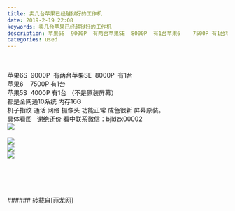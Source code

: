 ```yaml
---
title: 卖几台苹果已经越狱好的工作机
date: 2019-2-19 22:08
keywords: 卖几台苹果已经越狱好的工作机
description: 苹果6S  9000P  有两台苹果SE  8000P  有1台苹果6    7500P 有1台苹果5S  4000P 有1台 （不是原装屏幕）都是全网通10系统 内存16G机子指纹 通话 网络 摄像头 功能正常 成色很新 屏幕原装。具体看图   谢绝还价 看中联系微信：bjldzx00002
categories: used
---
```

<td class="t_f" id="postmessage_3073358">

<br/>
<br/>
苹果6S  9000P  有两台苹果SE  8000P  有1台<br/>
苹果6    7500P 有1台<br/>
苹果5S  4000P 有1台 （不是原装屏幕）<br/>
都是全网通10系统 内存16G<br/>
机子指纹 通话 网络 摄像头 功能正常 成色很新 屏幕原装。<br/>
具体看图   谢绝还价 看中联系微信：bjldzx00002<br/>

<img aid="1089546" data-cf-modified-b17927c8c334070d3462aead-="" file="data/attachment/forum/201902/19/220617hus6g4g5akha6ux6.jpg.thumb.jpg" id="aimg_1089546" inpost="1" onclick="" onmouseover="" src="http://www.flw.ph/data/attachment/forum/201902/19/220617hus6g4g5akha6ux6.jpg" style="cursor:pointer" zoomfile="data/attachment/forum/201902/19/220617hus6g4g5akha6ux6.jpg"/>


<br/>
<br/>

<img aid="1089547" data-cf-modified-b17927c8c334070d3462aead-="" file="data/attachment/forum/201902/19/220634r7h4oqkulz77ddh2.jpg.thumb.jpg" id="aimg_1089547" inpost="1" onclick="" onmouseover="" src="http://www.flw.ph/data/attachment/forum/201902/19/220634r7h4oqkulz77ddh2.jpg" style="cursor:pointer" zoomfile="data/attachment/forum/201902/19/220634r7h4oqkulz77ddh2.jpg"/>


<br/>

<img aid="1089548" data-cf-modified-b17927c8c334070d3462aead-="" file="data/attachment/forum/201902/19/220649hl6v88dapl6pvuyh.jpg.thumb.jpg" id="aimg_1089548" inpost="1" onclick="" onmouseover="" src="http://www.flw.ph/data/attachment/forum/201902/19/220649hl6v88dapl6pvuyh.jpg" style="cursor:pointer" zoomfile="data/attachment/forum/201902/19/220649hl6v88dapl6pvuyh.jpg"/>


<br/>

<img aid="1089549" data-cf-modified-b17927c8c334070d3462aead-="" file="data/attachment/forum/201902/19/220701nhlm7v030lbyc2fm.jpg.thumb.jpg" id="aimg_1089549" inpost="1" onclick="" onmouseover="" src="http://www.flw.ph/data/attachment/forum/201902/19/220701nhlm7v030lbyc2fm.jpg" style="cursor:pointer" zoomfile="data/attachment/forum/201902/19/220701nhlm7v030lbyc2fm.jpg"/>


<br/>
<br/>
<br/>
<br/>
<br/>
<br/>
</td>
###### 转载自[菲龙网]